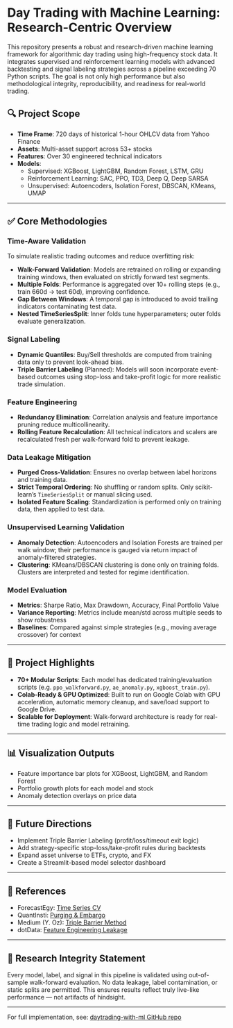 # Day Trading with Machine Learning: Research-Centric Overview

This repository presents a robust and research-driven machine learning framework for algorithmic day trading using high-frequency stock data. It integrates supervised and reinforcement learning models with advanced backtesting and signal labeling strategies across a pipeline exceeding 70 Python scripts. The goal is not only high performance but also methodological integrity, reproducibility, and readiness for real-world trading.

## 🔍 Project Scope
- **Time Frame**: 720 days of historical 1-hour OHLCV data from Yahoo Finance
- **Assets**: Multi-asset support across 53+ stocks
- **Features**: Over 30 engineered technical indicators
- **Models**:
  - Supervised: XGBoost, LightGBM, Random Forest, LSTM, GRU
  - Reinforcement Learning: SAC, PPO, TD3, Deep Q, Deep SARSA
  - Unsupervised: Autoencoders, Isolation Forest, DBSCAN, KMeans, UMAP

---

## ✅ Core Methodologies

### Time-Aware Validation
To simulate realistic trading outcomes and reduce overfitting risk:
- **Walk-Forward Validation**: Models are retrained on rolling or expanding training windows, then evaluated on strictly forward test segments.
- **Multiple Folds**: Performance is aggregated over 10+ rolling steps (e.g., train 660d → test 60d), improving confidence.
- **Gap Between Windows**: A temporal gap is introduced to avoid trailing indicators contaminating test data.
- **Nested TimeSeriesSplit**: Inner folds tune hyperparameters; outer folds evaluate generalization.

### Signal Labeling
- **Dynamic Quantiles**: Buy/Sell thresholds are computed from training data only to prevent look-ahead bias.
- **Triple Barrier Labeling** (Planned): Models will soon incorporate event-based outcomes using stop-loss and take-profit logic for more realistic trade simulation.

### Feature Engineering
- **Redundancy Elimination**: Correlation analysis and feature importance pruning reduce multicollinearity.
- **Rolling Feature Recalculation**: All technical indicators and scalers are recalculated fresh per walk-forward fold to prevent leakage.

### Data Leakage Mitigation
- **Purged Cross-Validation**: Ensures no overlap between label horizons and training data.
- **Strict Temporal Ordering**: No shuffling or random splits. Only scikit-learn’s `TimeSeriesSplit` or manual slicing used.
- **Isolated Feature Scaling**: Standardization is performed only on training data, then applied to test data.

### Unsupervised Learning Validation
- **Anomaly Detection**: Autoencoders and Isolation Forests are trained per walk window; their performance is gauged via return impact of anomaly-filtered strategies.
- **Clustering**: KMeans/DBSCAN clustering is done only on training folds. Clusters are interpreted and tested for regime identification.

### Model Evaluation
- **Metrics**: Sharpe Ratio, Max Drawdown, Accuracy, Final Portfolio Value
- **Variance Reporting**: Metrics include mean/std across multiple seeds to show robustness
- **Baselines**: Compared against simple strategies (e.g., moving average crossover) for context

---

## 📂 Project Highlights
- **70+ Modular Scripts**: Each model has dedicated training/evaluation scripts (e.g. `ppo_walkforward.py`, `ae_anomaly.py`, `xgboost_train.py`).
- **Colab-Ready & GPU Optimized**: Built to run on Google Colab with GPU acceleration, automatic memory cleanup, and save/load support to Google Drive.
- **Scalable for Deployment**: Walk-forward architecture is ready for real-time trading logic and model retraining.

---

## 📊 Visualization Outputs
- Feature importance bar plots for XGBoost, LightGBM, and Random Forest
- Portfolio growth plots for each model and stock
- Anomaly detection overlays on price data

---

## 📘 Future Directions
- Implement Triple Barrier Labeling (profit/loss/timeout exit logic)
- Add strategy-specific stop-loss/take-profit rules during backtests
- Expand asset universe to ETFs, crypto, and FX
- Create a Streamlit-based model selector dashboard

---

## 📎 References
- ForecastEgy: [Time Series CV](https://forecastegy.com/posts/time-series-cross-validation-python/)
- QuantInsti: [Purging & Embargo](https://blog.quantinsti.com/cross-validation-embargo-purging-combinatorial/)
- Medium (Y. Oz): [Triple Barrier Method](https://medium.com/@yairoz/the-triple-barrier-method-labeling-financial-time-series-for-ml-in-elixir-e539301b90d6)
- dotData: [Feature Engineering Leakage](https://dotdata.com/blog/preventing-data-leakage-in-feature-engineering-strategies-and-solutions/)

---

## 🔬 Research Integrity Statement
Every model, label, and signal in this pipeline is validated using out-of-sample walk-forward evaluation. No data leakage, label contamination, or static splits are permitted. This ensures results reflect truly live-like performance — not artifacts of hindsight.

---

For full implementation, see: [daytrading-with-ml GitHub repo](https://github.com/racoope70/daytrading-with-ml)

